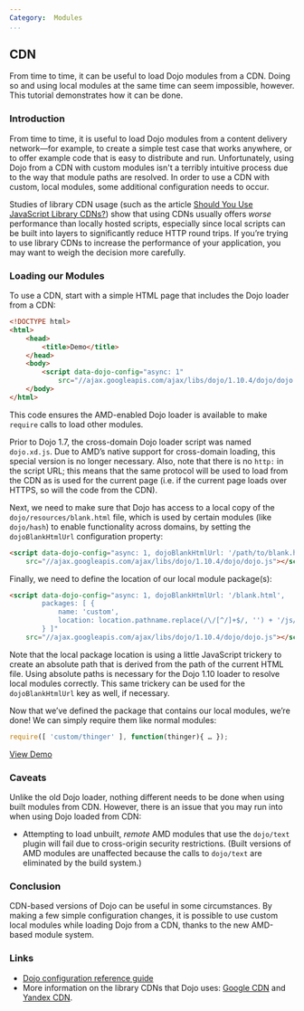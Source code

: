 ```yaml
---
Category:  Modules
...
```


## CDN

From time to time, it can be useful to load Dojo modules from a CDN. Doing so and using local modules at the same time can seem impossible, however. This tutorial demonstrates how it can be done.

### Introduction

From time to time, it is useful to load Dojo modules from a content delivery network—for example, to create a simple test case that works anywhere, or to offer example code that is easy to distribute and run. Unfortunately, using Dojo from a CDN with custom modules isn't a terribly intuitive process due to the way that module paths are resolved. In order to use a CDN with custom, local modules, some additional configuration needs to occur.

Studies of library CDN usage (such as the article [Should You Use JavaScript Library CDNs?](http://zoompf.com/blog/2010/01/should-you-use-javascript-library-cdns)) show that using CDNs usually offers _worse_ performance than locally hosted scripts, especially since local scripts can be built into layers to significantly reduce HTTP round trips. If you’re trying to use library CDNs to increase the performance of your application, you may want to weigh the decision more carefully.

### Loading our Modules

To use a CDN, start with a simple HTML page that includes the Dojo loader from a CDN:

```html
<!DOCTYPE html>
<html>
	<head>
		<title>Demo</title>
	</head>
	<body>
		<script data-dojo-config="async: 1"
			src="//ajax.googleapis.com/ajax/libs/dojo/1.10.4/dojo/dojo.js"></script>
	</body>
</html>
```

This code ensures the AMD-enabled Dojo loader is available to make `require` calls to load other modules.

Prior to Dojo 1.7, the cross-domain Dojo loader script was named `dojo.xd.js`. Due to AMD’s native support for cross-domain loading, this special version is no longer necessary. Also, note that there is no `http:` in the script URL; this means that the same protocol will be used to load from the CDN as is used for the current page (i.e. if the current page loads over HTTPS, so will the code from the CDN).

Next, we need to make sure that Dojo has access to a local copy of the `dojo/resources/blank.html` file, which is used by certain modules (like `dojo/hash`) to enable functionality across domains, by setting the `dojoBlankHtmlUrl` configuration property:

```html
<script data-dojo-config="async: 1, dojoBlankHtmlUrl: '/path/to/blank.html'"
	src="//ajax.googleapis.com/ajax/libs/dojo/1.10.4/dojo/dojo.js"></script>
```

Finally, we need to define the location of our local module package(s):

```html
<script data-dojo-config="async: 1, dojoBlankHtmlUrl: '/blank.html',
		packages: [ {
			name: 'custom',
			location: location.pathname.replace(/\/[^/]+$/, '') + '/js/custom'
		} ]"
	src="//ajax.googleapis.com/ajax/libs/dojo/1.10.4/dojo/dojo.js"></script>
```

Note that the local package location is using a little JavaScript trickery to create an absolute path that is derived from the path of the current HTML file. Using absolute paths is necessary for the Dojo 1.10 loader to resolve local modules correctly. This same trickery can be used for the `dojoBlankHtmlUrl` key as well, if necessary.

Now that we’ve defined the package that contains our local modules, we’re done! We can simply require them like normal modules:

```js
require([ 'custom/thinger' ], function(thinger){ … });
```

<a href="demo/index.html" class="button">View Demo</a>

### Caveats

Unlike the old Dojo loader, nothing different needs to be done when using built modules from CDN. However, there is an issue that you may run into when using Dojo loaded from CDN:

* Attempting to load unbuilt, _remote_ AMD modules that use the `dojo/text` plugin will fail due to cross-origin security restrictions. (Built versions of AMD modules are unaffected because the calls to `dojo/text` are eliminated by the build system.)

### Conclusion

CDN-based versions of Dojo can be useful in some circumstances.  By making a few simple configuration changes, it is possible to use custom local modules while loading Dojo from a CDN, thanks to the new AMD-based module system.

### Links

* [Dojo configuration reference guide](http://dojotoolkit.org/reference-guide/1.10/dojo/_base/config.html)
* More information on the library CDNs that Dojo uses: [Google CDN](http://code.google.com/apis/libraries/devguide.html) and [Yandex CDN](http://api.yandex.ru/jslibs/).